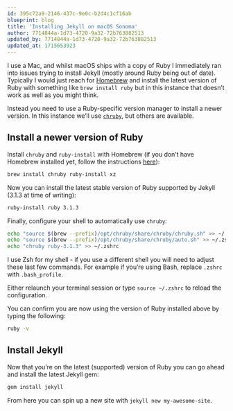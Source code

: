 ```yaml
---
id: 395c72a9-2146-437c-9e0c-b2d4c1cf16ab
blueprint: blog
title: 'Installing Jekyll on macOS Sonoma'
author: 7714844a-1d73-4720-9a32-72b763882513
updated_by: 7714844a-1d73-4720-9a32-72b763882513
updated_at: 1715653923
---
```

I use a Mac, and whilst macOS ships with a copy of Ruby I immediately ran into issues trying to install Jekyll (mostly around Ruby being out of date). Typically I would just reach for [Homebrew](https://brew.sh) and install the latest version of Ruby with something like `brew install ruby` but in this instance that doesn’t work as well as you might think.

Instead you need to use a Ruby-specific version manager to install a newer version. In this instance we’ll use [`chruby`](https://github.com/postmodern/chruby), but others are available.

## Install a newer version of Ruby

Install `chruby` and `ruby-install` with Homebrew (if you don’t have Homebrew installed yet, follow the instructions [here](https://brew.sh/#install)):

```bash
brew install chruby ruby-install xz
```

Now you can install the latest stable version of Ruby supported by Jekyll (3.1.3 at time of writing):

```bash
ruby-install ruby 3.1.3
```

Finally, configure your shell to automatically use `chruby`:

```bash
echo "source $(brew --prefix)/opt/chruby/share/chruby/chruby.sh" >> ~/.zshrc
echo "source $(brew --prefix)/opt/chruby/share/chruby/auto.sh" >> ~/.zshrc
echo "chruby ruby-3.1.3" >> ~/.zshrc
```

I use Zsh for my shell - if you use a different shell you will need to adjust these last few commands. For example if you’re using Bash, replace `.zshrc` with `.bash_profile`.

Either relaunch your terminal session or type `source ~/.zshrc` to reload the configuration.

You can confirm you are now using the version of Ruby installed above by typing the following:

```bash
ruby -v
```

## Install Jekyll

Now that you’re on the latest (supported) version of Ruby you can go ahead and install the latest Jekyll gem:

```bash
gem install jekyll
```

From here you can spin up a new site with `jekyll new my-awesome-site`.